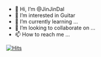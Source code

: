 - 👋 Hi, I’m @JinJinDal
- 👀 I’m interested in Guitar
- 🌱 I’m currently learning ...
- 💞️ I’m looking to collaborate on ...
- 📫 How to reach me ...

[![Hits](https://hits.seeyoufarm.com/api/count/incr/badge.svg?url=https%3A%2F%2Fgithub.com%2FJinJinDal&count_bg=%2300FCFF&title_bg=%23008AFF&icon=&icon_color=%23E7E7E7&title=hits&edge_flat=false)](https://hits.seeyoufarm.com)
<!---
JinJinDal/JinJinDal is a ✨ special ✨ repository because its `README.md` (this file) appears on your GitHub profile.
You can click the Preview link to take a look at your changes.
--->
